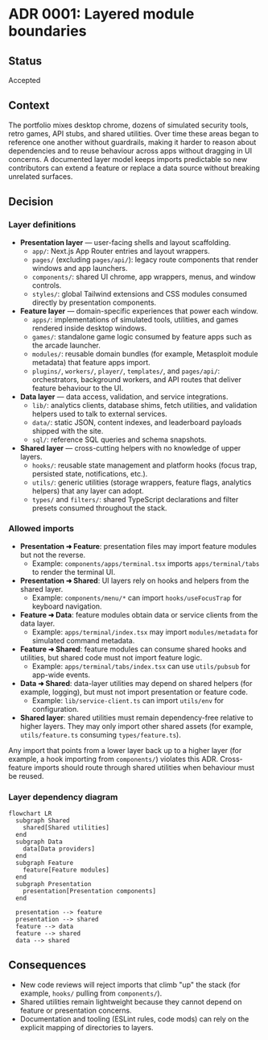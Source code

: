 # ADR 0001: Layered module boundaries

## Status
Accepted

## Context
The portfolio mixes desktop chrome, dozens of simulated security tools, retro games, API stubs, and shared utilities. Over time
these areas began to reference one another without guardrails, making it harder to reason about dependencies and to reuse
behaviour across apps without dragging in UI concerns. A documented layer model keeps imports predictable so new contributors can
extend a feature or replace a data source without breaking unrelated surfaces.

## Decision
### Layer definitions
- **Presentation layer** — user-facing shells and layout scaffolding.
  - `app/`: Next.js App Router entries and layout wrappers.
  - `pages/` (excluding `pages/api/`): legacy route components that render windows and app launchers.
  - `components/`: shared UI chrome, app wrappers, menus, and window controls.
  - `styles/`: global Tailwind extensions and CSS modules consumed directly by presentation components.
- **Feature layer** — domain-specific experiences that power each window.
  - `apps/`: implementations of simulated tools, utilities, and games rendered inside desktop windows.
  - `games/`: standalone game logic consumed by feature apps such as the arcade launcher.
  - `modules/`: reusable domain bundles (for example, Metasploit module metadata) that feature apps import.
  - `plugins/`, `workers/`, `player/`, `templates/`, and `pages/api/`: orchestrators, background workers, and API routes that
    deliver feature behaviour to the UI.
- **Data layer** — data access, validation, and service integrations.
  - `lib/`: analytics clients, database shims, fetch utilities, and validation helpers used to talk to external services.
  - `data/`: static JSON, content indexes, and leaderboard payloads shipped with the site.
  - `sql/`: reference SQL queries and schema snapshots.
- **Shared layer** — cross-cutting helpers with no knowledge of upper layers.
  - `hooks/`: reusable state management and platform hooks (focus trap, persisted state, notifications, etc.).
  - `utils/`: generic utilities (storage wrappers, feature flags, analytics helpers) that any layer can adopt.
  - `types/` and `filters/`: shared TypeScript declarations and filter presets consumed throughout the stack.

### Allowed imports
- **Presentation ➜ Feature**: presentation files may import feature modules but not the reverse.
  - Example: `components/apps/terminal.tsx` imports `apps/terminal/tabs` to render the terminal UI.
- **Presentation ➜ Shared**: UI layers rely on hooks and helpers from the shared layer.
  - Example: `components/menu/*` can import `hooks/useFocusTrap` for keyboard navigation.
- **Feature ➜ Data**: feature modules obtain data or service clients from the data layer.
  - Example: `apps/terminal/index.tsx` may import `modules/metadata` for simulated command metadata.
- **Feature ➜ Shared**: feature modules can consume shared hooks and utilities, but shared code must not import feature logic.
  - Example: `apps/terminal/tabs/index.tsx` can use `utils/pubsub` for app-wide events.
- **Data ➜ Shared**: data-layer utilities may depend on shared helpers (for example, logging), but must not import presentation
  or feature code.
  - Example: `lib/service-client.ts` can import `utils/env` for configuration.
- **Shared layer**: shared utilities must remain dependency-free relative to higher layers. They may only import other shared
  assets (for example, `utils/feature.ts` consuming `types/feature.ts`).

Any import that points from a lower layer back up to a higher layer (for example, a hook importing from `components/`) violates
this ADR. Cross-feature imports should route through shared utilities when behaviour must be reused.

### Layer dependency diagram
```mermaid
flowchart LR
  subgraph Shared
    shared[Shared utilities]
  end
  subgraph Data
    data[Data providers]
  end
  subgraph Feature
    feature[Feature modules]
  end
  subgraph Presentation
    presentation[Presentation components]
  end

  presentation --> feature
  presentation --> shared
  feature --> data
  feature --> shared
  data --> shared
```

## Consequences
- New code reviews will reject imports that climb "up" the stack (for example, `hooks/` pulling from `components/`).
- Shared utilities remain lightweight because they cannot depend on feature or presentation concerns.
- Documentation and tooling (ESLint rules, code mods) can rely on the explicit mapping of directories to layers.
